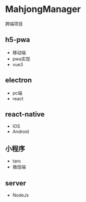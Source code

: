 # MahjongManager
跨端项目
## h5-pwa
+ 移动端
+ pwa实现
+ vue3

## electron
+ pc端
+ react

## react-native
+ IOS
+ Android

## 小程序
+ taro
+ 微信端

## server
+ NodeJs
